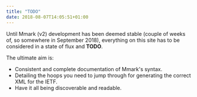 ```yaml
---
title: "TODO"
date: 2018-08-07T14:05:51+01:00
---
```


Until Mmark (v2) development has been deemed stable (couple of weeks of, so somewhere in September
2018), everything on this site has to be considered in a state of flux and **TODO**.

The ultimate aim is:

* Consistent and complete documentation of Mmark's syntax.
* Detailing the hoops you need to jump through for generating the correct XML for the IETF. 
* Have it all being discoverable and readable.
